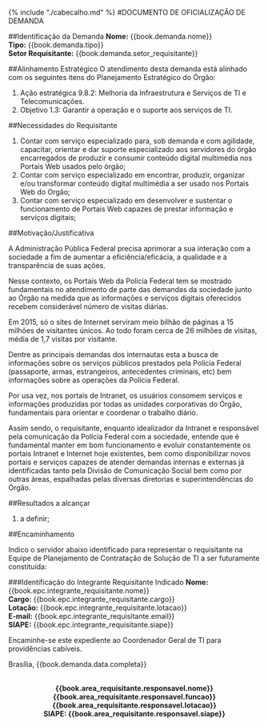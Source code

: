 {% include "./cabecalho.md" %}
#DOCUMENTO DE OFICIALIZAÇÃO DE DEMANDA

##Identificação da Demanda
**Nome:** {{book.demanda.nome}}   
**Tipo:** {{book.demanda.tipo}}  
**Setor Requisitante:** {{book.demanda.setor_requisitante}} 

##Alinhamento Estratégico
O atendimento desta demanda está alinhado com os seguintes itens do Planejamento Estratégico do Órgão:
1. Ação estratégica 9.8.2: Melhoria da Infraestrutura e Serviços de TI e Telecomunicações.   
1. Objetivo 1.3: Garantir a operação e o suporte aos serviços de TI.   
  
##Necessidades do Requisitante 
1. Contar com serviço especializado para, sob demanda e com agilidade,
capacitar, orientar e dar suporte especializado aos servidores do órgão
encarregados de produzir e consumir conteúdo digital multimédia nos Portais 
Web usados pelo órgão;
1. Contar com serviço especializado em encontrar, produzir, 
organizar e/ou transformar conteúdo digital multimédia a ser usado 
nos Portais Web do Orgão; 
1. Contar com serviço especializado em desenvolver e sustentar
o funcionamento de Portais Web capazes de prestar informação e 
serviços digitais; 

##Motivação/Justificativa

A Administração Pública Federal precisa aprimorar a sua interação com a sociedade 
a fim de aumentar a eficiência/eficácia, a qualidade e a transparência de suas ações.

Nesse contexto, os Portais Web da Polícia Federal tem se mostrado fundamentais no 
atendimento de parte das demandas da sociedade junto ao Órgão na medida que as 
informações e serviços digitais oferecidos recebem considerável número de visitas diárias.

Em 2015, só o sites de Internet serviram meio bilhão de páginas a 15 milhões 
de visitantes únicos. Ao todo foram cerca de 26 milhões de visitas, média de
1,7 visitas por visitante. 

Dentre as principais demandas dos internautas esta a busca de informações
sobre os serviços públicos prestados pela Polícia Federal (passaporte,
armas, estrangeiros, antecedentes criminais, etc) bem informações sobre
as operações da Polícia Federal.

Por usa vez, nos portais de Intranet, os usuários consomem serviços e informações
produzidas por todas as unidades corporativas do Órgão, fundamentais para orientar
e coordenar o trabalho diário.

Assim sendo, o requisitante, enquanto idealizador da Intranet e responsável pela comunicação
da Polícia Federal com a sociedade, entende que é fundamental manter em bom funcionamento 
e evoluir constantemente os portais Intranet e Internet hoje existentes, bem como 
disponibilizar novos portais e serviços capazes de atender demandas internas e externas 
já identificadas tanto pela Divisão de Comunicação Social bem como por outras áreas,
espalhadas pelas diversas diretorias e superintendências do Órgão.

##Resultados a alcançar
1. a definir; 

##Encaminhamento

Indico o servidor abaixo identificado para representar o requisitante na Equipe de Planejamento de Contratação de Solução de TI a ser futuramente constituída:

###Identificação do Integrante Requisitante Indicado
**Nome:** {{book.epc.integrante_requisitante.nome}}   
**Cargo:** {{book.epc.integrante_requisitante.cargo}}   
**Lotação:** {{book.epc.integrante_requisitante.lotacao}}   
**E-mail:** {{book.epc.integrante_requisitante.email}}  
**SIAPE:** {{book.epc.integrante_requisitante.siape}}  

Encaminhe-se este expediente ao Coordenador Geral de TI para providências cabíveis.

Brasília, {{book.demanda.data.completa}}

<div align="center">
<b>
<br/>
{{book.area_requisitante.responsavel.nome}}<br/>  
{{book.area_requisitante.responsavel.funcao}}<br/> 
{{book.area_requisitante.responsavel.lotacao}}<br/> 
SIAPE: {{book.area_requisitante.responsavel.siape}}<br/>   
</b>
</div>


